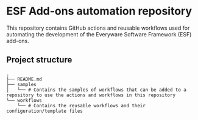 # ESF Add-ons automation repository

This repository contains GitHub actions and reusable workflows used for automating the development of the Everyware Software Framework (ESF) add-ons.

## Project structure

```
.
├── README.md
├── samples
│   └── # Contains the samples of workflows that can be added to a repository to use the actions and workflows in this repository
└── workflows
    └── # Contains the reusable workflows and their configuration/template files
```
